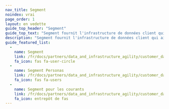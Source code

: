 ```yaml
---
nav_title: Segment
noindex: vrai
page_order: 1
layout: en vedette
guide_top_header: "Segment"
guide_top_text: "Segment fournit l'infrastructure de données client qui aide les entreprises à mettre leurs clients au premier plan. Avec Segment, vous pouvez collecter, unifier et connecter les données de vos clients à plus de 200 outils, y compris le courriel, le web, la publicité, la POS, et le mobile. Avec Segment, vous pouvez obtenir une compréhension commune de vos utilisateurs et activer vos propres données pour créer des premières expériences personnalisées et personnalisées."
description: "Segment fournit l'infrastructure de données client qui aide les entreprises à mettre leurs clients au premier plan. Avec Segment, vous pouvez collecter, unifier et connecter les données de vos clients à plus de 200 outils, y compris le courriel, le web, la publicité, la POS, et le mobile. Avec Segment, vous pouvez obtenir une compréhension commune de vos utilisateurs et activer vos propres données pour créer des premières expériences personnalisées et personnalisées."
guide_featured_list:
  - 
    name: Segment
    link: /fr/docs/partners/data_and_infrastructure_agility/customer_data_platform/segment/segment/
    fa_icon: fas fa-user-circle
  - 
    name: Segment Personas
    link: /fr/docs/partners/data_and_infrastructure_agility/customer_data_platform/segment/segment_personas/
    fa_icon: fas fa-users
  - 
    name: Segment pour les courants
    link: /fr/docs/partners/data_and_infrastructure_agility/customer_data_platform/segment/segment_for_currents/
    fa_icon: entrepôt de fas
---
```


<br>
